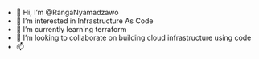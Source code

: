 - 👋 Hi, I’m @RangaNyamadzawo
- 👀 I’m interested in Infrastructure As Code
- 🌱 I’m currently learning terraform
- 💞️ I’m looking to collaborate on building cloud infrastructure using code
- 📫 

<!---
RangaNyamadzawo/RangaNyamadzawo is a ✨ special ✨ repository because its `README.md` (this file) appears on your GitHub profile.
You can click the Preview link to take a look at your changes.
--->

